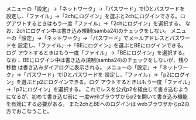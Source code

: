 <?xml version="1.0" encoding="UTF-8"?>
<?xml-stylesheet type="text/xsl" href="main.xsl"?>
<!DOCTYPE document SYSTEM "document.dtd">

<document header="2chログイン、BEログイン、p2ログインについて">


<group header="2chログイン">
  <sentence>
  メニューの「設定」→「ネットワーク」→「パスワード」でIDとパスワードを
  設定し、「ファイル」→「2chにログイン」を選ぶと2chにログインできる。ロ
  グアウトするときはもう一度「ファイル」→「2chにログイン」を選択する。
  なお、2chにログイン中は書き込み規制(samba24)のチェックをしない。
  </sentence>
</group>

<group header="BEログイン">
  <sentence>
  メニューの「設定」→「ネットワーク」→「パスワード」でメールアドレスとパスワードを
  設定し、「ファイル」→「BEにログイン」を選ぶとBEにログインできる。ログ
  アウトするときはもう一度「ファイル」→「BEにログイン」を選択する。なお
  、BEにログイン中は書き込み規制(samba24)のチェックをしないが、残り秒数
  は書き込みダイアログに表示される。
  </sentence>
</group>

<group header="p2ログイン">
  <sentence>
  メニューの「設定」→「ネットワーク」→「パスワード」でIDとパスワードを
  設定し、「ファイル」→「p2にログイン」を選ぶとp2にログインできる。ログ
  アウトするときはもう一度「ファイル」→「p2にログイン」を選択する。
  これでレスを公式p2を経由して書き込むようになるが、初めて書き込む前に
  一度webブラウザからp2を開いて書き込み機能を有効にする必要がある。
  また2chとBEへのログインは webブラウザからp2の方でおこなうこと。
  </sentence>
</group>


</document>
